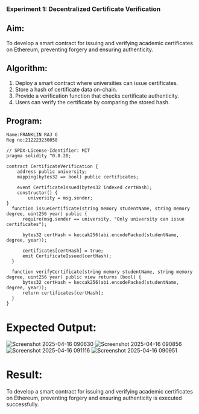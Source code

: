 ### Experiment 1: Decentralized Certificate Verification
## Aim:
  To develop a smart contract for issuing and verifying academic certificates on Ethereum, preventing forgery and ensuring authenticity.
## Algorithm:
1. Deploy a smart contract where universities can issue certificates.
2. Store a hash of certificate data on-chain.
3. Provide a verification function that checks certificate authenticity.
4. Users can verify the certificate by comparing the stored hash.
## Program:
```
Name:FRANKLIN RAJ G
Reg no:212223230058

// SPDX-License-Identifier: MIT
pragma solidity ^0.8.20;

contract CertificateVerification {
    address public university;
    mapping(bytes32 => bool) public certificates; 

    event CertificateIssued(bytes32 indexed certHash);
    constructor() {
        university = msg.sender;
}
  function issueCertificate(string memory studentName, string memory degree, uint256 year) public {
      require(msg.sender == university, "Only university can issue certificates");

      bytes32 certHash = keccak256(abi.encodePacked(studentName, degree, year));

      certificates[certHash] = true;
      emit CertificateIssued(certHash);
  }

  function verifyCertificate(string memory studentName, string memory degree, uint256 year) public view returns (bool) {
      bytes32 certHash = keccak256(abi.encodePacked(studentName, degree, year));
      return certificates[certHash];
  }
}

```
# Expected Output:

![Screenshot 2025-04-16 090630](https://github.com/user-attachments/assets/6d91441c-4d55-4d51-89b0-3cbba8f86835)
![Screenshot 2025-04-16 090856](https://github.com/user-attachments/assets/2101650a-a5a9-46f0-88fe-73f6b994c98b)
![Screenshot 2025-04-16 091116](https://github.com/user-attachments/assets/2c74b9ee-32f2-4941-941a-5b44cc1d9eba)
![Screenshot 2025-04-16 090951](https://github.com/user-attachments/assets/84a77b5a-2010-421c-ae6f-90f85f927484)




# Result:
To develop a smart contract for issuing and verifying academic certificates on Ethereum, preventing forgery and ensuring authenticity is executed successfully.

